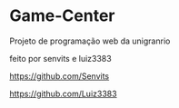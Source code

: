 # Game-Center

Projeto de programação web da unigranrio

feito por senvits e luiz3383

https://github.com/Senvits

https://github.com/Luiz3383
